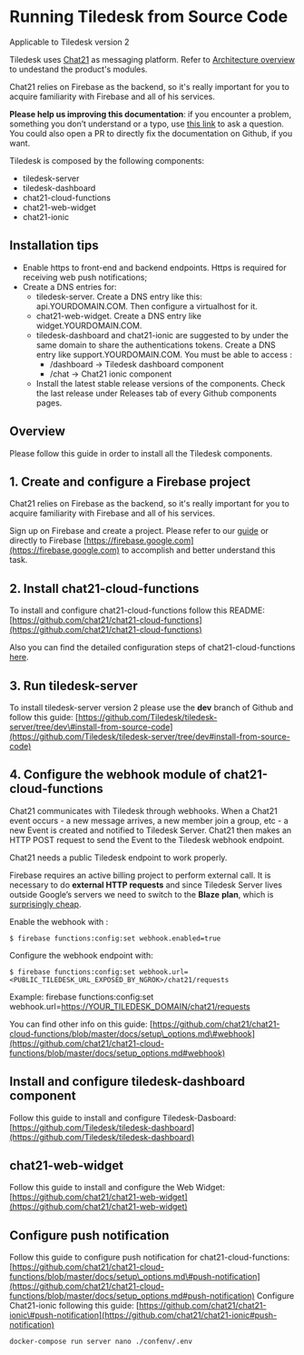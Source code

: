 # Running Tiledesk from Source Code

Applicable to Tiledesk version 2

Tiledesk uses [Chat21](http://www.chat21.org) as messaging platform. Refer to [Architecture overview](../architecture/schema.md) to undestand the product's modules.

Chat21 relies on Firebase as the backend, so it's really important for you to acquire familiarity with Firebase and all of his services.

**Please help us improving this documentation**: if you encounter a problem, something you don’t understand or a typo, use [this link](https://github.com/Tiledesk/tiledesk-server/issues) to ask a question. You could also open a PR to directly fix the documentation on Github, if you want.

Tiledesk is composed by the following components:

* tiledesk-server
* tiledesk-dashboard
* chat21-cloud-functions
* chat21-web-widget
* chat21-ionic

## Installation tips

* Enable https to front-end and backend endpoints. Https is required for receiving web push notifications;
* Create a DNS entries for:
  * tiledesk-server. Create a DNS entry like this: api.YOURDOMAIN.COM. Then configure a virtualhost for it.
  * chat21-web-widget. Create a DNS entry like widget.YOURDOMAIN.COM. 
  * tiledesk-dashboard and chat21-ionic are suggested to by under the same domain to share the authentications tokens. Create a DNS entry like support.YOURDOMAIN.COM. You must be able to access :
    * /dashboard -&gt; Tiledesk dashboard component
    * /chat -&gt; Chat21 ionic component
  * Install the latest stable release versions of the components. Check the last release under Releases tab of every Github components pages.

## Overview

Please follow this guide in order to install all the Tiledesk components.

## 1. Create and configure a Firebase project

Chat21 relies on Firebase as the backend, so it's really important for you to acquire familiarity with Firebase and all of his services.

Sign up on Firebase and create a project. Please refer to our [guide](create-a-firebase-project.md) or directly to Firebase [https://firebase.google.com](https://firebase.google.com) to accomplish and better understand this task.

## 2. Install chat21-cloud-functions

To install and configure chat21-cloud-functions follow this README: [https://github.com/chat21/chat21-cloud-functions](https://github.com/chat21/chat21-cloud-functions)

Also you can find the detailed configuration steps of chat21-cloud-functions [here](detailed-chat21-cloud-function-installation.md).

## 3. Run tiledesk-server 

To install tiledesk-server version 2 please use the **dev** branch of Github and follow this guide: [https://github.com/Tiledesk/tiledesk-server/tree/dev\#install-from-source-code](https://github.com/Tiledesk/tiledesk-server/tree/dev#install-from-source-code)

## 4. Configure the webhook module of chat21-cloud-functions

Chat21 communicates with Tiledesk through webhooks. When a Chat21 event occurs - a new message arrives, a new member join a group, etc - a new Event is created and notified to Tiledesk Server. Chat21 then makes an HTTP POST request to send the Event to the Tiledesk webhook endpoint.

Chat21 needs a public Tiledesk endpoint to work properly.

Firebase requires an active billing project to perform external call. It is necessary to do **external HTTP requests** and since Tiledesk Server lives outside Google’s servers we need to switch to the **Blaze** **plan**, which is [surprisingly cheap](https://firebase.google.com/pricing/).

Enable the webhook with :

```text
$ firebase functions:config:set webhook.enabled=true
```

Configure the webhook endpoint with:

```text
$ firebase functions:config:set webhook.url=<PUBLIC_TILEDESK_URL_EXPOSED_BY_NGROK>/chat21/requests
```

Example: firebase functions:config:set webhook.url=[https://YOUR\_TILEDESK\_DOMAIN/chat21/requests](https://YOUR_TILEDESK_DOMAIN/chat21/requests)



You can find other info on this guide: [https://github.com/chat21/chat21-cloud-functions/blob/master/docs/setup\_options.md\#webhook](https://github.com/chat21/chat21-cloud-functions/blob/master/docs/setup_options.md#webhook)

## Install and configure tiledesk-dashboard component

Follow this guide to install and configure Tiledesk-Dasboard: [https://github.com/Tiledesk/tiledesk-dashboard](https://github.com/Tiledesk/tiledesk-dashboard)

## chat21-web-widget

Follow this guide to install and configure the Web Widget: [https://github.com/chat21/chat21-web-widget](https://github.com/chat21/chat21-web-widget)

## Configure push notification

Follow this guide to configure push notification for chat21-cloud-functions: [https://github.com/chat21/chat21-cloud-functions/blob/master/docs/setup\_options.md\#push-notification](https://github.com/chat21/chat21-cloud-functions/blob/master/docs/setup_options.md#push-notification) Configure Chat21-ionic following this guide: [https://github.com/chat21/chat21-ionic\#push-notification](https://github.com/chat21/chat21-ionic#push-notification)

```text
docker-compose run server nano ./confenv/.env
```

